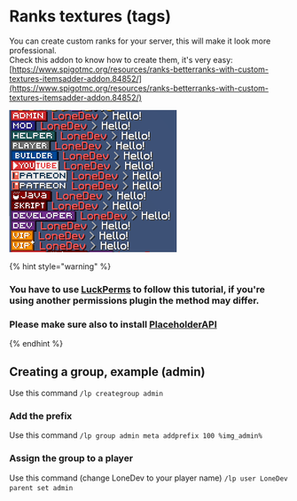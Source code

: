 # Ranks textures \(tags\)

You can create custom ranks for your server, this will make it look more professional.  
Check this addon to know how to create them, it's very easy: [https://www.spigotmc.org/resources/ranks-betterranks-with-custom-textures-itemsadder-addon.84852/](https://www.spigotmc.org/resources/ranks-betterranks-with-custom-textures-itemsadder-addon.84852/)

![](../../../.gitbook/assets/image%20%2827%29.png)

{% hint style="warning" %}
### You have to use [LuckPerms](https://www.spigotmc.org/resources/luckperms.28140/) to follow this tutorial, if you're using another permissions plugin the method may differ.

### Please make sure also to install [PlaceholderAPI](../../using-font_images-emojis-everywhere.md)
{% endhint %}



## Creating a group, example \(admin\)

Use this command `/lp creategroup admin`

### Add the prefix

Use this command `/lp group admin meta addprefix 100 %img_admin%`

### Assign the group to a player

Use this command \(change LoneDev to your player name\) `/lp user LoneDev parent set admin`



